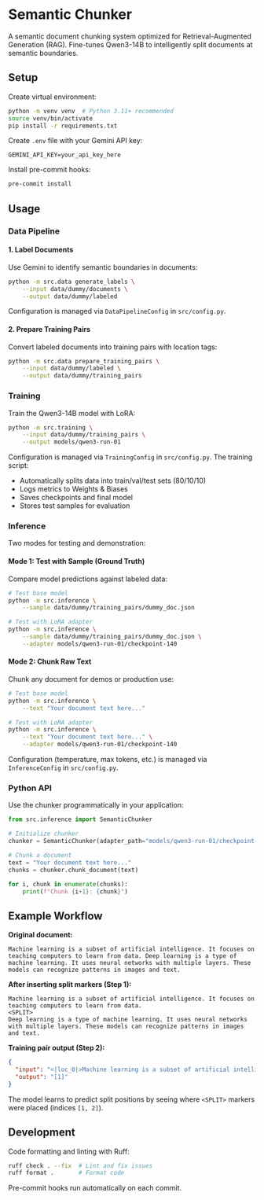 # Semantic Chunker

A semantic document chunking system optimized for Retrieval-Augmented Generation (RAG). Fine-tunes Qwen3-14B to intelligently split documents at semantic boundaries.

## Setup

Create virtual environment:
```bash
python -m venv venv  # Python 3.11+ recommended
source venv/bin/activate
pip install -r requirements.txt
```

Create `.env` file with your Gemini API key:
```env
GEMINI_API_KEY=your_api_key_here
```

Install pre-commit hooks:
```bash
pre-commit install
```

## Usage

### Data Pipeline

#### 1. Label Documents

Use Gemini to identify semantic boundaries in documents:

```bash
python -m src.data generate_labels \
    --input data/dummy/documents \
    --output data/dummy/labeled
```

Configuration is managed via `DataPipelineConfig` in `src/config.py`.

#### 2. Prepare Training Pairs

Convert labeled documents into training pairs with location tags:

```bash
python -m src.data prepare_training_pairs \
    --input data/dummy/labeled \
    --output data/dummy/training_pairs
```

### Training

Train the Qwen3-14B model with LoRA:

```bash
python -m src.training \
    --input data/dummy/training_pairs \
    --output models/qwen3-run-01
```

Configuration is managed via `TrainingConfig` in `src/config.py`. The training script:
- Automatically splits data into train/val/test sets (80/10/10)
- Logs metrics to Weights & Biases
- Saves checkpoints and final model
- Stores test samples for evaluation

### Inference

Two modes for testing and demonstration:

#### Mode 1: Test with Sample (Ground Truth)

Compare model predictions against labeled data:

```bash
# Test base model
python -m src.inference \
    --sample data/dummy/training_pairs/dummy_doc.json

# Test with LoRA adapter
python -m src.inference \
    --sample data/dummy/training_pairs/dummy_doc.json \
    --adapter models/qwen3-run-01/checkpoint-140
```

#### Mode 2: Chunk Raw Text

Chunk any document for demos or production use:

```bash
# Test base model
python -m src.inference \
    --text "Your document text here..."

# Test with LoRA adapter
python -m src.inference \
    --text "Your document text here..." \
    --adapter models/qwen3-run-01/checkpoint-140
```


Configuration (temperature, max tokens, etc.) is managed via `InferenceConfig` in `src/config.py`.

### Python API

Use the chunker programmatically in your application:

```python
from src.inference import SemanticChunker

# Initialize chunker
chunker = SemanticChunker(adapter_path="models/qwen3-run-01/checkpoint-140")

# Chunk a document
text = "Your document text here..."
chunks = chunker.chunk_document(text)

for i, chunk in enumerate(chunks):
    print(f"Chunk {i+1}: {chunk}")
```

## Example Workflow

**Original document:**
```
Machine learning is a subset of artificial intelligence. It focuses on teaching computers to learn from data. Deep learning is a type of machine learning. It uses neural networks with multiple layers. These models can recognize patterns in images and text.
```

**After inserting split markers (Step 1):**
```
Machine learning is a subset of artificial intelligence. It focuses on teaching computers to learn from data.
<SPLIT>
Deep learning is a type of machine learning. It uses neural networks with multiple layers. These models can recognize patterns in images and text.
```

**Training pair output (Step 2):**
```json
{
  "input": "<|loc_0|>Machine learning is a subset of artificial intelligence. It focuses on teaching computers to learn from data.<|loc_1|>Deep learning is a type of machine learning. It uses neural networks with multiple layers.<|loc_2|>These models can recognize patterns in images and text.",
  "output": "[1]"
}
```

The model learns to predict split positions by seeing where `<SPLIT>` markers were placed (indices `[1, 2]`).

## Development

Code formatting and linting with Ruff:
```bash
ruff check . --fix  # Lint and fix issues
ruff format .       # Format code
```

Pre-commit hooks run automatically on each commit.

